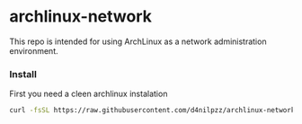 # archlinux-network
This repo is intended for using ArchLinux as a network administration environment.

### Install
First you need a cleen archlinux instalation

```sh
curl -fsSL https://raw.githubusercontent.com/d4nilpzz/archlinux-network/main/install.sh | bash
```
